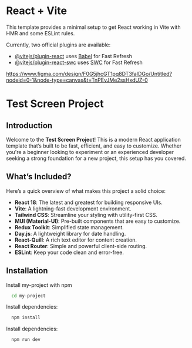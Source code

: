 # React + Vite

This template provides a minimal setup to get React working in Vite with HMR and some ESLint rules.

Currently, two official plugins are available:

- [@vitejs/plugin-react](https://github.com/vitejs/vite-plugin-react/blob/main/packages/plugin-react/README.md) uses [Babel](https://babeljs.io/) for Fast Refresh
- [@vitejs/plugin-react-swc](https://github.com/vitejs/vite-plugin-react-swc) uses [SWC](https://swc.rs/) for Fast Refresh

https://www.figma.com/design/F0G5jhcGT1pq8DT3faIDGo/Untitled?nodeid=0-1&node-type=canvas&t=TnPEvJMe2ssHxdUZ-0


# Test Screen Project

## Introduction
Welcome to the **Test Screen Project**! This is a modern React application template that’s built to be fast, efficient, and easy to customize. Whether you're a beginner looking to experiment or an experienced developer seeking a strong foundation for a new project, this setup has you covered.

## What’s Included?
Here’s a quick overview of what makes this project a solid choice:

- **React 18**: The latest and greatest for building responsive UIs.
- **Vite**: A lightning-fast development environment.
- **Tailwind CSS**: Streamline your styling with utility-first CSS.
- **MUI (Material-UI)**: Pre-built components that are easy to customize.
- **Redux Toolkit**: Simplified state management.
- **Day.js**: A lightweight library for date handling.
- **React-Quill**: A rich text editor for content creation.
- **React Router**: Simple and powerful client-side routing.
- **ESLint**: Keep your code clean and error-free.

## Installation

Install my-project with npm

```bash
  cd my-project
```
Install dependencies:
```bash
  npm install
```
Install dependencies:
```bash
  npm run dev
```
